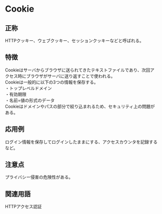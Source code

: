 

# Cookie
## 正称
HTTPクッキー、ウェブクッキー、セッションクッキーなどと呼ばれる。
## 特徴
Cookieはサーバからブラウザに送られてきたテキストファイルであり、次回アクセス時にブラウザがサーバに送り返すことで使われる。  
Cookieは一般的に以下の3つの情報を保存する。  
・トップレベルドメイン  
・有効期限  
・名前=値の形式のデータ  
Cookieはドメインやパスの部分で絞り込まれるため、セキュリティ上の問題がある。  
## 応用例
ログイン情報を保存してログインしたままにする、アクセスカウンタを記録するなど。  
## 注意点
プライバシー侵害の危険性がある。  
## 関連用語 
HTTPアクセス認証